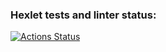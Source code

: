 ### Hexlet tests and linter status:
[![Actions Status](https://github.com/SashaTolkodubova/python-project-49/workflows/hexlet-check/badge.svg)](https://github.com/SashaTolkodubova/python-project-49/actions)